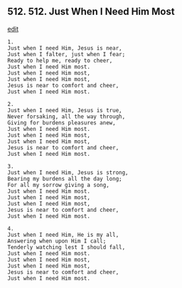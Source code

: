 
## 512.  512. Just When I Need Him Most
[edit](https://docs.google.com/document/d/1eOkR14pIWQt23DkZJL2hPYgIeg5lzbIq/edit?mode=html)






    1.
    Just when I need Him, Jesus is near,
    Just when I falter, just when I fear;
    Ready to help me, ready to cheer,
    Just when I need Him most.
    Just when I need Him most,
    Just when I need Him most,
    Jesus is near to comfort and cheer,
    Just when I need Him most.

    2.
    Just when I need Him, Jesus is true,
    Never forsaking, all the way through,
    Giving for burdens pleasures anew,
    Just when I need Him most.
    Just when I need Him most,
    Just when I need Him most,
    Jesus is near to comfort and cheer,
    Just when I need Him most.

    3.
    Just when I need Him, Jesus is strong,
    Bearing my burdens all the day long;
    For all my sorrow giving a song,
    Just when I need Him most.
    Just when I need Him most,
    Just when I need Him most,
    Jesus is near to comfort and cheer,
    Just when I need Him most.

    4.
    Just when I need Him, He is my all,
    Answering when upon Him I call;
    Tenderly watching lest I should fall,
    Just when I need Him most.
    Just when I need Him most,
    Just when I need Him most,
    Jesus is near to comfort and cheer,
    Just when I need Him most.
